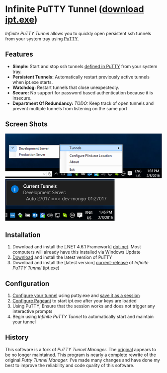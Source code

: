 # Infinite PuTTY Tunnel ([download ipt.exe][current-release])
*Infinite PuTTY Tunnel* allows you to quickly open persistent ssh tunnels from your system tray using [PuTTY][putty].

## Features

- **Simple:** Start and stop ssh tunnels [defined in PuTTY][putty-config-ssh-portfwd] from your system tray.
- **Persistent Tunnels:** Automatically restart previously active tunnels when ipt.exe starts.
- **Watchdog:** Restart tunnels that close unexpectedly.
- **Secure:** No support for password based authentication because it is insecure.
- **Department Of Redundancy:** *TODO:* Keep track of open tunnels and prevent multiple tunnels from listening on the same port

## Screen Shots

![](screen-shots/SystemTray-Menu.png)
![](screen-shots/SystemTray-CurrentTunnels.png)

## Installation

1. Download and install the [.NET 4.6.1 Framework] [dot-net]. Most computers will already have this installed via Windows Update
2. [Download][putty-installer] and install the latest version of PuTTY
3. Download and install the [latest version] [current-release] of *Infinite PuTTY Tunnel* (ipt.exe)

## Configuration

1. [Configure your tunnel][putty-config-ssh-portfwd] using putty.exe and [save it as a session][putty-config-session]
2. [Configure Pageant][putty-pageant-cmdline-command] to start ipt.exe after your keys are loaded
3. Using PuTTY, Ensure that the session works and does not trigger any interactive prompts
4. Begin using *Infinite PuTTY Tunnel* to automatically start and maintain your tunnel

## History
This software is a fork of *PuTTY Tunnel Manager*. The [original][downstream] appears to be no longer maintained.
This program is nearly a complete rewrite of the original *Putty Tunnel Manager*. I've made many changes and have done my best to improve the reliability and code quality of this software.

[current-release]: https://github.com/dietsche/infinite-putty-tunnel/releases/latest/
[downstream]: https://github.com/joeribekker/putty-tunnel-manager
[putty]: http://www.chiark.greenend.org.uk/~sgtatham/putty/
[putty-installer]: http://the.earth.li/~sgtatham/putty/latest/x86/putty-installer.exe
[putty-config-ssh-portfwd]: http://the.earth.li/~sgtatham/putty/latest/htmldoc/Chapter4.html#config-ssh-portfwd
[putty-config-session]: http://the.earth.li/~sgtatham/putty/latest/htmldoc/Chapter4.html#config-session
[putty-pageant-cmdline-command]: http://the.earth.li/~sgtatham/putty/latest/htmldoc/Chapter9.html#pageant-cmdline-command
[dot-net]: https://www.microsoft.com/en-us/download/details.aspx?id=49981
